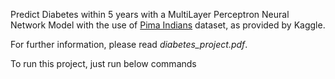 Predict Diabetes within 5 years with a MultiLayer Perceptron Neural Network Model with the use 
of [Pima Indians](https://www.kaggle.com/uciml/pima-indians-diabetes-database) dataset, as provided by Kaggle.

For further information, please read _diabetes_project.pdf_.

To run this project, just run below commands
